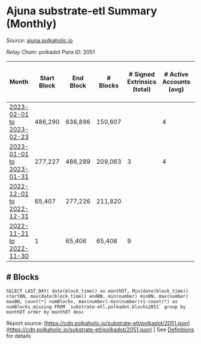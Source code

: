 # Ajuna substrate-etl Summary (Monthly)

_Source_: [ajuna.polkaholic.io](https://ajuna.polkaholic.io)

*Relay Chain*: polkadot
*Para ID*: 2051



| Month | Start Block | End Block | # Blocks | # Signed Extrinsics (total) | # Active Accounts (avg) | # Addresses with Balances (max) | Issues |
| ----- | ----------- | --------- | -------- | --------------------------- | ----------------------- | ------------------------------- | ------ |
| [2023-02-01 to 2023-02-23](/polkadot/2051-ajuna/2023-02-28.md) | 486,290 | 636,896 | 150,607 |  | 4 | 7 | -   |   
| [2023-01-01 to 2023-01-31](/polkadot/2051-ajuna/2023-01-31.md) | 277,227 | 486,289 | 209,063 | 3 | 4 | 7 | -   |   
| [2022-12-01 to 2022-12-31](/polkadot/2051-ajuna/2022-12-31.md) | 65,407 | 277,226 | 211,820 |  |  | 6 | -   |   
| [2022-11-21 to 2022-11-30](/polkadot/2051-ajuna/2022-11-30.md) | 1 | 65,406 | 65,406 | 9 |  | 6 | -   |   

## # Blocks
```
SELECT LAST_DAY( date(block_time)) as monthDT, Min(date(block_time)) startBN, max(date(block_time)) endBN, min(number) minBN, max(number) maxBN, count(*) numBlocks, max(number)-min(number)+1-count(*) as numBlocks_missing FROM `substrate-etl.polkadot.blocks2051` group by monthDT order by monthDT desc
```



Report source: [https://cdn.polkaholic.io/substrate-etl/polkadot/2051.json](https://cdn.polkaholic.io/substrate-etl/polkadot/2051.json) | See [Definitions](/DEFINITIONS.md) for details
